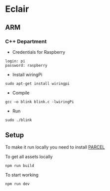 # Eclair

## ARM

### C++ Department

- Credentials for Raspberry

```
login: pi
password: raspberry
```

- Install wiringPi

```
sudo apt-get install wiringpi
```

- Compile

```
gcc –o blink blink.c -lwiringPi
```

- Run

```
sudo ./blink
```

## Setup

To make it run locally you need to install [PARCEL](https://parceljs.org/getting_started.html)

To get all assets locally

```
npm run build
```

To start working

```
npm run dev
```
